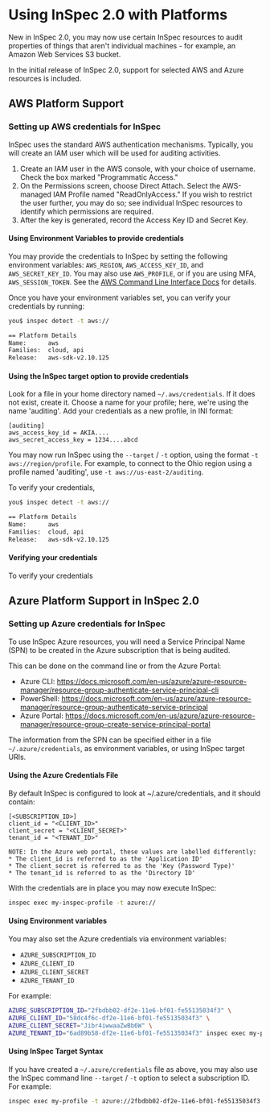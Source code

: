 # Using InSpec 2.0 with Platforms

New in InSpec 2.0, you may now use certain InSpec resources to audit properties of things that aren't individual machines - for example, an Amazon Web Services S3 bucket.

In the initial release of InSpec 2.0, support for selected AWS and Azure resources is included.

## AWS Platform Support

### Setting up AWS credentials for InSpec

InSpec uses the standard AWS authentication mechanisms.  Typically, you will create an IAM user which will be used for auditing activities.

1. Create an IAM user in the AWS console, with your choice of username.  Check the box marked "Programmatic Access."
2. On the Permissions screen, choose Direct Attach.  Select the AWS-managed IAM Profile named "ReadOnlyAccess."  If you wish to restrict the user further, you may do so; see individual InSpec resources to identify which permissions are required.
3. After the key is generated, record the Access Key ID and Secret Key.

#### Using Environment Variables to provide credentials

You may provide the credentials to InSpec by setting the following environment variables: `AWS_REGION`, `AWS_ACCESS_KEY_ID`, and `AWS_SECRET_KEY_ID`.  You may also use `AWS_PROFILE`, or if you are using MFA, `AWS_SESSION_TOKEN`.  See the [AWS Command Line Interface Docs](https://docs.aws.amazon.com/cli/latest/userguide/cli-chap-getting-started.html) for details.

Once you have your environment variables set, you can verify your credentials by running:

```bash
you$ inspec detect -t aws://

== Platform Details
Name:      aws
Families:  cloud, api
Release:   aws-sdk-v2.10.125
```

#### Using the InSpec target option to provide credentials

Look for a file in your home directory named `~/.aws/credentials`.  If it does not exist, create it.  Choose a name for your profile; here, we're using the name 'auditing'.  Add your credentials as a new profile, in INI format:

```
[auditing]
aws_access_key_id = AKIA....
aws_secret_access_key = 1234....abcd
```

You may now run InSpec using the `--target` / `-t` option, using the format `-t aws://region/profile`.  For example, to connect to the Ohio region using a profile named 'auditing', use `-t aws://us-east-2/auditing`.

To verify your credentials,
```bash
you$ inspec detect -t aws://

== Platform Details
Name:      aws
Families:  cloud, api
Release:   aws-sdk-v2.10.125
```

#### Verifying your credentials

To verify your credentials

## Azure Platform Support in InSpec 2.0

### Setting up Azure credentials for InSpec

To use InSpec Azure resources, you will need a Service Principal Name (SPN) to be created in the Azure subscription that is being audited.

This can be done on the command line or from the Azure Portal:

- Azure CLI: https://docs.microsoft.com/en-us/azure/azure-resource-manager/resource-group-authenticate-service-principal-cli
- PowerShell: https://docs.microsoft.com/en-us/azure/azure-resource-manager/resource-group-authenticate-service-principal
- Azure Portal: https://docs.microsoft.com/en-us/azure/azure-resource-manager/resource-group-create-service-principal-portal


The information from the SPN can be specified either in a file `~/.azure/credentials`, as environment variables, or using InSpec target URIs.

#### Using the Azure Credentials File

By default InSpec is configured to look at ~/.azure/credentials, and it should contain:

```
[<SUBSCRIPTION_ID>]
client_id = "<CLIENT_ID>"
client_secret = "<CLIENT_SECRET>"
tenant_id = "<TENANT_ID>"
```

    NOTE: In the Azure web portal, these values are labelled differently:
    * The client_id is referred to as the 'Application ID'
    * The client_secret is referred to as the 'Key (Password Type)'
    * The tenant_id is referred to as the 'Directory ID'

With the credentials are in place you may now execute InSpec:

```bash
inspec exec my-inspec-profile -t azure://
```

#### Using Environment variables

You may also set the Azure credentials via environment variables:

- `AZURE_SUBSCRIPTION_ID`
- `AZURE_CLIENT_ID`
- `AZURE_CLIENT_SECRET`
- `AZURE_TENANT_ID`

For example:

```bash
AZURE_SUBSCRIPTION_ID="2fbdbb02-df2e-11e6-bf01-fe55135034f3" \
AZURE_CLIENT_ID="58dc4f6c-df2e-11e6-bf01-fe55135034f3" \
AZURE_CLIENT_SECRET="Jibr4iwwaaZwBb6W" \
AZURE_TENANT_ID="6ad89b58-df2e-11e6-bf01-fe55135034f3" inspec exec my-profile -t azure://
```

#### Using InSpec Target Syntax

If you have created a `~/.azure/credentials` file as above, you may also use the InSpec command line `--target` / `-t` option to select a subscription ID.  For example:

```bash
inspec exec my-profile -t azure://2fbdbb02-df2e-11e6-bf01-fe55135034f3
```
